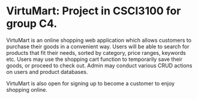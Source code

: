 # VirtuMart: Project in CSCI3100 for group C4.

VirtuMart is an online shopping web application which allows customers to purchase their goods in a convenient way. Users will be able to search for products that fit their needs, sorted by category, price ranges, keywords etc. Users may use the shopping cart function to temporarily save their goods, or proceed to check out. Admin may conduct various CRUD actions on users and product databases.

VirtuMart is also open for signing up to become a customer to enjoy shopping online.
